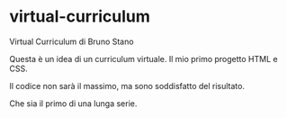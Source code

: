# virtual-curriculum
Virtual Curriculum di Bruno Stano

Questa è un idea di un curriculum virtuale.
Il mio primo progetto HTML e CSS.

Il codice non sarà il massimo, 
ma sono soddisfatto del risultato.

Che sia il primo di una lunga serie.
